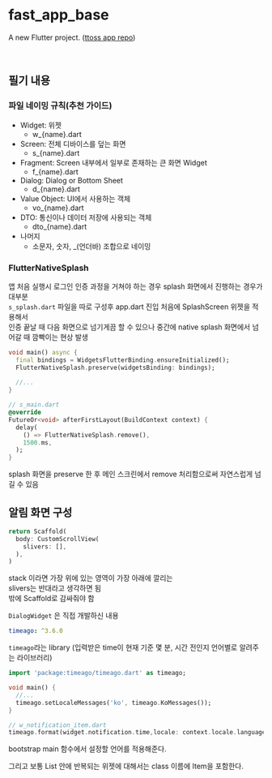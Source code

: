 # fast_app_base

A new Flutter project.
([ttoss app repo](https://github.com/fastcampus-flutter/part3_chapter2_ttoss))

<br>

## 필기 내용

### 파일 네이밍 규칙(추천 가이드)

- Widget: 위젯
  - w_{name}.dart
- Screen: 전체 디바이스를 덮는 화면
  - s_{name}.dart
- Fragment: Screen 내부에서 일부로 존재하는 큰 화면 Widget
  - f_{name}.dart
- Dialog: Dialog or Bottom Sheet
  - d_{name}.dart
- Value Object: UI에서 사용하는 객체
  - vo_{name}.dart
- DTO: 통신이나 데이터 저장에 사용되는 객체
  - dto_{name}.dart
- 나머지
  - 소문자, 숫자, _(언더바) 조합으로 네이밍

### FlutterNativeSplash

앱 처음 실행시 로그인 인증 과정을 거쳐야 하는 경우 splash 화면에서 진행하는 경우가 대부분  
`s_splash.dart` 파일을 따로 구성후 app.dart 진입 처음에 SplashScreen 위젯을 적용해서  
인증 끝날 때 다음 화면으로 넘기게끔 할 수 있으나 중간에 native splash 화면에서 넘어갈 때 깜빡이는 현상 발생

```dart
void main() async {
  final bindings = WidgetsFlutterBinding.ensureInitialized();
  FlutterNativeSplash.preserve(widgetsBinding: bindings);
  
  //...
}

// s_main.dart
@override
FutureOr<void> afterFirstLayout(BuildContext context) {
  delay(
    () => FlutterNativeSplash.remove(),
    1500.ms,
  );
}
```
splash 화면을 preserve 한 후 메인 스크린에서 remove 처리함으로써 자연스럽게 넘길 수 있음

## 알림 화면 구성

```dart
return Scaffold(
  body: CustomScrollView(
    slivers: [],
  ),
)
```
stack 이라면 가장 위에 있는 영역이 가장 아래에 깔리는  
slivers는 반대라고 생각하면 됨  
밖에 Scaffold로 감싸줘야 함

`DialogWidget` 은 직접 개발하신 내용

```yaml
timeago: ^3.6.0
```
`timeago`라는 library (입력받은 time이 현재 기준 몇 분, 시간 전인지 언어별로 알려주는 라이브러리)
```dart
import 'package:timeago/timeago.dart' as timeago;

void main() {
  //...
  timeago.setLocaleMessages('ko', timeago.KoMessages());
}

// w_notification_item.dart
timeago.format(widget.notification.time,locale: context.locale.languageCode).text
```
bootstrap main 함수에서 설정할 언어를 적용해준다.


그리고 보통 List 안에 반복되는 위젯에 대해서는 class 이름에 Item을 포함한다. 
